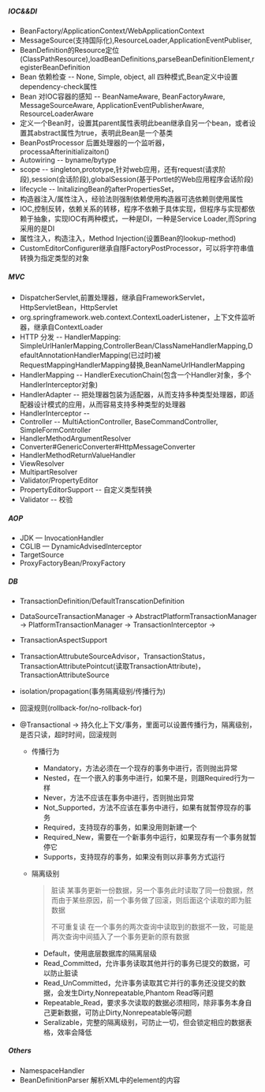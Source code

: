 ##### IOC&&DI

* BeanFactory/ApplicationContext/WebApplicationContext
* MessageSource(支持国际化),ResourceLoader,ApplicationEventPubliser,
* BeanDefinition的Resource定位(ClassPathResource),loadBeanDefinitions,parseBeanDefinitionElement,registerBeanDefinition 
* Bean 依赖检查 -- None, Simple, object, all 四种模式,Bean定义中设置dependency-check属性
* Bean 对IOC容器的感知 -- BeanNameAware, BeanFactoryAware, MessageSourceAware, ApplicationEventPublisherAware, ResourceLoaderAware 
* 定义一个Bean时，设置其parent属性表明此bean继承自另一个bean，或者设置其abstract属性为true，表明此Bean是一个基类
* BeanPostProcessor 后置处理器的一个监听器，processaAfterinitializaiton()
* Autowiring -- byname/bytype
* scope -- singleton,prototype,针对web应用，还有request(请求阶段),session(会话阶段),globalSession(基于Portlet的Web应用程序会话阶段)
* lifecycle -- InitalizingBean的afterPropertiesSet，
* 构造器注入/属性注入，经验法则强制依赖使用构造器可选依赖则使用属性
* IOC,控制反转，依赖关系的转移，程序不依赖于具体实现，但程序与实现都依赖于抽象，实现IOC有两种模式，一种是DI，一种是Service Loader,而Spring采用的是DI 
* 属性注入，构造注入，Method Injection(设置Bean的lookup-method)
* CustomEditorConfigurer继承自隱FactoryPostProcessor，可以将字符串值转换为指定类型的对象

##### MVC

* DispatcherServlet,前置处理器，继承自FrameworkServlet，HttpServletBean，HttpServlet
* org.springframework.web.context.ContextLoaderListener，上下文件监听器，继承自ContextLoader
* HTTP 分发 -- HandlerMapping: SimpleUrlHanlerMapping,ControllerBean/ClassNameHandlerMapping,DefaultAnnotationHandlerMapping(已过时)被RequestMappingHandlerMapping替换,BeanNameUrlHandlerMapping
* HandlerMapping -- HandlerExecutionChain(包含一个Handler对象，多个HandlerInterceptor对象)
* HandlerAdapter -- 把处理器包装为适配器，从而支持多种类型处理器，即适配器设计模式的应用，从而容易支持多种类型的处理器 
* HandlerInterceptor -- 
* Controller -- MultiActionController, BaseCommandController, SimpleFormController
* HandlerMethodArgumentResolver 
* Converter#GenericConverter#HttpMessageConverter 
* HandlerMethodReturnValueHandler
* ViewResolver
* MultipartResolver
* Validator/PropertyEditor 
* PropertyEditorSupport -- 自定义类型转换
* Validator -- 校验 

##### AOP

* JDK — InvocationHandler
* CGLIB — DynamicAdvisedInterceptor
* TargetSource
* ProxyFactoryBean/ProxyFactory

##### DB

* TransactionDefinition/DefaultTranscationDefinition

* DataSourceTransactionManager -> AbstractPlatformTransactionManager -> PlatformTransactionManager -> TransactionInterceptor ->

* TransactionAspectSupport

* TransactionAttrubuteSourceAdvisor，TransactionStatus，TransactionAttributePointcut(读取TransactionAttribute)，TransactionAttributeSource

* isolation/propagation(事务隔离级别/传播行为)

* 回滚规则(rollback-for/no-rollback-for) 

* @Transactional -> 持久化上下文/事务，里面可以设置传播行为，隔离级别，是否只读，超时时间，回滚规则

  * 传播行为 

    * Mandatory，方法必须在一个现存的事务中进行，否则抛出异常
    * Nested，在一个嵌入的事务中进行，如果不是，则跟Required行为一样
    * Never，方法不应该在事务中进行，否则抛出异常
    * Not_Supported，方法不应该在事务中进行，如果有就暂停现存的事务
    * Required，支持现存的事务，如果没用则新建一个
    * Required_New，需要在一个新事务中运行，如果现存有一个事务就暂停它
    * Supports，支持现存的事务，如果没有则以非事务方式运行

  * 隔离级别

    > 脏读 某事务更新一份数据，另一个事务此时读取了同一份数据，然而由于某些原因，前一个事务做了回滚，则后面这个读取的即为脏数据
    >
    > 不可重复读 在一个事务的两次查询中读取到的数据不一致，可能是两次查询中间插入了一个事务更新的原有数据

    * Default，使用底层数据库的隔离层级
    * Read_Committed，允许事务读取其他并行的事务已提交的数据，可以防止脏读
    * Read_UnCommitted，允许事务读取其它并行的事务还没提交的数据，会发生Dirty,Nonrepeatable,Phantom Read等问题
    * Repeatable_Read，要求多次读取的数据必须相同，除非事务本身自己更新数据，可防止Dirty,Nonrepeatable等问题
    * Seralizable，完整的隔离级别，可防止一切，但会锁定相应的数据表格，效率会降低 
    
##### Others
* NamespaceHandler
* BeanDefinitionParser 解析XML中的element的内容 
